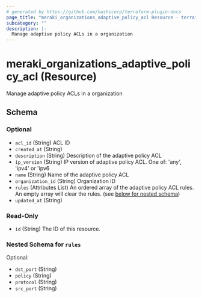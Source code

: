 ```yaml
---
# generated by https://github.com/hashicorp/terraform-plugin-docs
page_title: "meraki_organizations_adaptive_policy_acl Resource - terraform-provider-meraki"
subcategory: ""
description: |-
  Manage adaptive policy ACLs in a organization
---
```


# meraki_organizations_adaptive_policy_acl (Resource)

Manage adaptive policy ACLs in a organization



<!-- schema generated by tfplugindocs -->
## Schema

### Optional

- `acl_id` (String) ACL ID
- `created_at` (String)
- `description` (String) Description of the adaptive policy ACL
- `ip_version` (String) IP version of adaptive policy ACL. One of: 'any', 'ipv4' or 'ipv6
- `name` (String) Name of the adaptive policy ACL
- `organization_id` (String) Organization ID
- `rules` (Attributes List) An ordered array of the adaptive policy ACL rules. An empty array will clear the rules. (see [below for nested schema](#nestedatt--rules))
- `updated_at` (String)

### Read-Only

- `id` (String) The ID of this resource.

<a id="nestedatt--rules"></a>
### Nested Schema for `rules`

Optional:

- `dst_port` (String)
- `policy` (String)
- `protocol` (String)
- `src_port` (String)


